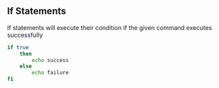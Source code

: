 ## If Statements

If statements will execute their condition if the given command executes successfully

```bash
if true
    then
        echo success
    else
        echo failure
fi
```
